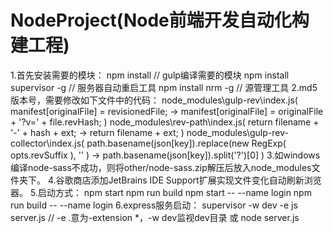 # NodeProject(Node前端开发自动化构建工程)

1.首先安装需要的模块：
  npm install                   // gulp编译需要的模块
  npm install supervisor -g     // 服务器自动重启工具
  npm install nrm -g            // 源管理工具
2.md5版本号，需要修改如下文件中的代码：
  node_modules\gulp-rev\index.js( manifest[originalFile] = revisionedFile;  ->  manifest[originalFile] = originalFile + '?v=' + file.revHash; )
  node_modules\rev-path\index.js( return filename + '-' + hash + ext;  ->  return filename + ext; )
  node_modules\gulp-rev-collector\index.js( path.basename(json[key]).replace(new RegExp( opts.revSuffix ), '' )  ->  path.basename(json[key]).split('?')[0] )
3.如windows编译node-sass不成功，则将other/node-sass.zip解压后放入node_modules文件夹下。
4.谷歌商店添加JetBrains IDE Support扩展实现文件变化自动刷新浏览器。
5.启动方式：
  npm start
  npm run build
  npm start -- --name login
  npm run build -- --name login
6.express服务启动：
  supervisor -w dev -e js server.js     // -e .意为-extension *，-w dev监视dev目录
  或 node server.js
